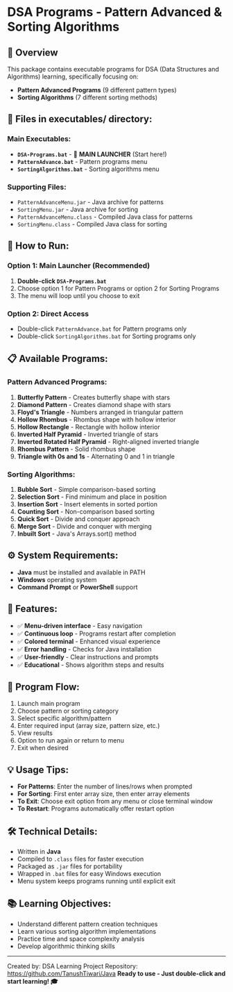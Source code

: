 # DSA Programs - Pattern Advanced & Sorting Algorithms

## 🎯 Overview
This package contains executable programs for DSA (Data Structures and Algorithms) learning, specifically focusing on:
- **Pattern Advanced Programs** (9 different pattern types)
- **Sorting Algorithms** (7 different sorting methods)

## 📁 Files in executables/ directory:

### Main Executables:
- **`DSA-Programs.bat`** - 🚀 **MAIN LAUNCHER** (Start here!)
- **`PatternAdvance.bat`** - Pattern programs menu
- **`SortingAlgorithms.bat`** - Sorting algorithms menu

### Supporting Files:
- `PatternAdvanceMenu.jar` - Java archive for patterns
- `SortingMenu.jar` - Java archive for sorting
- `PatternAdvanceMenu.class` - Compiled Java class for patterns  
- `SortingMenu.class` - Compiled Java class for sorting

## 🚀 How to Run:

### Option 1: Main Launcher (Recommended)
1. **Double-click `DSA-Programs.bat`**
2. Choose option 1 for Pattern Programs or option 2 for Sorting Programs
3. The menu will loop until you choose to exit

### Option 2: Direct Access
- Double-click `PatternAdvance.bat` for Pattern programs only
- Double-click `SortingAlgorithms.bat` for Sorting programs only

## 📋 Available Programs:

### Pattern Advanced Programs:
1. **Butterfly Pattern** - Creates butterfly shape with stars
2. **Diamond Pattern** - Creates diamond shape with stars
3. **Floyd's Triangle** - Numbers arranged in triangular pattern
4. **Hollow Rhombus** - Rhombus shape with hollow interior
5. **Hollow Rectangle** - Rectangle with hollow interior
6. **Inverted Half Pyramid** - Inverted triangle of stars
7. **Inverted Rotated Half Pyramid** - Right-aligned inverted triangle
8. **Rhombus Pattern** - Solid rhombus shape
9. **Triangle with 0s and 1s** - Alternating 0 and 1 in triangle

### Sorting Algorithms:
1. **Bubble Sort** - Simple comparison-based sorting
2. **Selection Sort** - Find minimum and place in position
3. **Insertion Sort** - Insert elements in sorted portion
4. **Counting Sort** - Non-comparison based sorting
5. **Quick Sort** - Divide and conquer approach
6. **Merge Sort** - Divide and conquer with merging
7. **Inbuilt Sort** - Java's Arrays.sort() method

## ⚙️ System Requirements:
- **Java** must be installed and available in PATH
- **Windows** operating system
- **Command Prompt** or **PowerShell** support

## 🎨 Features:
- ✅ **Menu-driven interface** - Easy navigation
- ✅ **Continuous loop** - Programs restart after completion
- ✅ **Colored terminal** - Enhanced visual experience
- ✅ **Error handling** - Checks for Java installation
- ✅ **User-friendly** - Clear instructions and prompts
- ✅ **Educational** - Shows algorithm steps and results

## 🔄 Program Flow:
1. Launch main program
2. Choose pattern or sorting category
3. Select specific algorithm/pattern
4. Enter required input (array size, pattern size, etc.)
5. View results
6. Option to run again or return to menu
7. Exit when desired

## 💡 Usage Tips:
- **For Patterns**: Enter the number of lines/rows when prompted
- **For Sorting**: First enter array size, then enter array elements
- **To Exit**: Choose exit option from any menu or close terminal window
- **To Restart**: Programs automatically offer restart option

## 🛠️ Technical Details:
- Written in **Java**
- Compiled to `.class` files for faster execution
- Packaged as `.jar` files for portability
- Wrapped in `.bat` files for easy Windows execution
- Menu system keeps programs running until explicit exit

## 📚 Learning Objectives:
- Understand different pattern creation techniques
- Learn various sorting algorithm implementations
- Practice time and space complexity analysis
- Develop algorithmic thinking skills

---
Created by: DSA Learning Project
Repository: https://github.com/TanushTiwari/Java
**Ready to use - Just double-click and start learning! 🎓**
